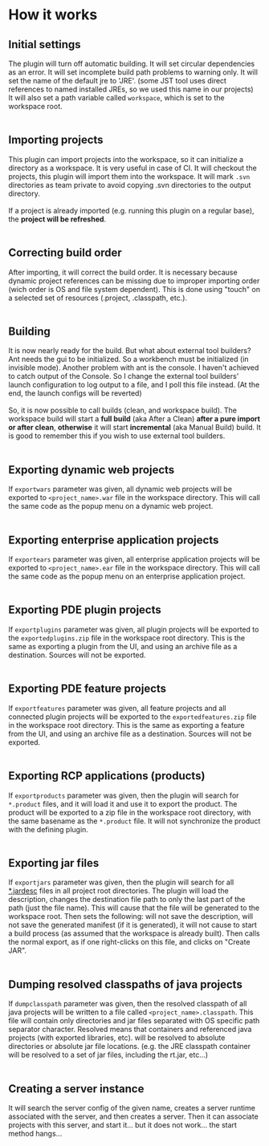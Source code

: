 # How it works #

## Initial settings ##
The plugin will turn off automatic building.
It will set circular dependencies as an error.
It will set incomplete build path problems to warning only.
It will set the name of the default jre to 'JRE'. (some JST tool uses direct references to named installed JREs, so we used this name in our projects)
<br>
It will also set a path variable called <code>workspace</code>, which is set to the workspace root.<br>
<br>
<h2>Importing projects</h2>
This plugin can import projects into the workspace, so it can initialize a directory as a workspace. It is very useful in case of CI. It will checkout the projects, this plugin will import them into the workspace. It will mark <code>.svn</code> directories as team private to avoid copying .svn directories to the output directory.<br>
<br>If a project is already imported (e.g. running this plugin on a regular base), the <b>project will be refreshed</b>.<br>
<br>
<h2>Correcting build order</h2>
After importing, it will correct the build order. It is necessary because dynamic project references can be missing due to improper importing order (wich order is OS and file system dependent). This is done using "touch" on a selected set of resources (.project, .classpath, etc.).<br>
<br>
<h2>Building</h2>
It is now nearly ready for the build. But what about external tool builders? Ant needs the gui to be initialized. So a workbench must be initialized (in invisible mode). Another problem with ant is the console. I haven't achieved to catch output of the Console. So I change the external tool builders' launch configuration to log output to a file, and I poll this file instead. (At the end, the launch configs will be reverted)<br>
<br>
So, it is now possible to call builds (clean, and workspace build). The workspace build will start a <b>full build</b> (aka After a Clean) <b>after a pure import or after clean</b>, <b>otherwise</b> it will start <b>incremental</b> (aka Manual Build) build. It is good to remember this if you wish to use external tool builders.<br>
<br>
<h2>Exporting dynamic web projects</h2>
If <code>exportwars</code> parameter was given, all dynamic web projects will be exported to <code>&lt;project_name&gt;.war</code> file in the workspace directory. This will call the same code as the popup menu on a dynamic web project.<br>
<br>
<h2>Exporting enterprise application projects</h2>
If <code>exportears</code> parameter was given, all enterprise application projects will be exported to <code>&lt;project_name&gt;.ear</code> file in the workspace directory. This will call the same code as the popup menu on an enterprise application project.<br>
<br>
<h2>Exporting PDE plugin projects</h2>
If <code>exportplugins</code> parameter was given, all plugin projects will be exported to the <code>exportedplugins.zip</code> file in the workspace root directory. This is the same as exporting a plugin from the UI, and using an archive file as a destination. Sources will not be exported.<br>
<br>
<h2>Exporting PDE feature projects</h2>
If <code>exportfeatures</code> parameter was given, all feature projects and all connected plugin projects will be exported to the <code>exportedfeatures.zip</code> file in the workspace root directory. This is the same as exporting a feature from the UI, and using an archive file as a destination. Sources will not be exported.<br>
<br>
<h2>Exporting RCP applications (products)</h2>
If <code>exportproducts</code> parameter was given, then the plugin will search for <code>*.product</code> files, and it will load it and use it to export the product. The product will be exported to a zip file in the workspace root directory, with the same basename as the <code>*.product</code> file. It will not synchronize the product with the defining plugin.<br>
<br>
<h2>Exporting jar files</h2>
If <code>exportjars</code> parameter was given, then the plugin will search for all <a href='JarDesc.md'>*.jardesc</a> files in all project root directories. The plugin will load the description, changes the destination file path to only the last part of the path (just the file name). This will cause that the file will be generated to the workspace root. Then sets the following: will not save the description, will not save the generated manifest (if it is generated), it will not cause to start a build process (as assumed that the workspace is already built). Then calls the normal export, as if one right-clicks on this file, and clicks on "Create JAR".<br>
<br>
<h2>Dumping resolved classpaths of java projects</h2>
If <code>dumpclasspath</code> parameter was given, then the resolved classpath of all java projects will be written to a file called <code>&lt;project_name&gt;.classpath</code>. This file will contain only directories and jar files separated with OS specific path separator character. Resolved means that containers and referenced java projects (with exported libraries, etc). will be resolved to absolute directories or absolute jar file locations. (e.g. the JRE classpath container will be resolved to a set of jar files, including the rt.jar, etc...)<br>
<br>
<h2>Creating a server instance</h2>
It will search the server config of the given name, creates a server runtime associated with the server, and then creates a server. Then it can associate projects with this server, and start it... but it does not work... the start method hangs...